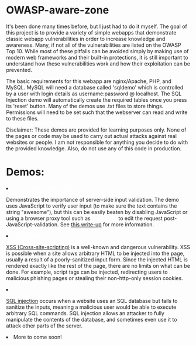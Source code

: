 OWASP-aware-zone
================
It's been done many times before, but I just had to do it myself. The goal of this project is to provide a variety of simple webapps that demonstrate classic webapp vulnerabilities in order to increase knowledge and awareness. Many, if not all of the vulnerabilities are listed on the OWASP Top 10. While most of these pitfalls can be avoided simply by making use of modern web frameworks and their built-in protections, it is still important to understand how these vulnerabilities work and how their exploitation can be prevented.

The basic requirements for this webapp are nginx/Apache, PHP, and MySQL. MySQL will need a database called 'sqldemo' which is controlled by a user with login details as username:password @ localhost. The SQL Injection demo will automatically create the required tables once you press its 'reset' button. Many of the demos use .txt files to store things. Permissions will need to be set such that the webserver can read and write to these files.

Disclaimer:
These demos are provided for learning purposes only. None of the pages or code may be used to carry out actual attacks against real websites or people. I am not responsible
for anything you decide to do with the provided knowledge. Also, do not use any of this code in production.

Demos:
=====
<li><a href="burpsuite/index.php" style="color:white">Client-Side Validation Demo</a>
	<p>Demonstrates the importance of server-side input validation. The demo uses JavaScript to verify user input 
	(to make sure the text contains the string "awesome"), but this can be easily beaten by disabling JavaScript or using a 
	browser proxy tool such as <a href="http://portswigger.net/burp/Burpsuite." style="color:white">Burp Suite</a> to edit the 
	request post-JavaScript-validation. See <a href="https://blog.keaneokelley.com/client-vs-server-side-input-validation-demo/">this write-up</a> for more information.</p></li>
	<li><a href="xss/index.php" style="color:white">XSS Demo</a>
	<p><a href="https://www.owasp.org/index.php/Top_10_2013-A3-Cross-Site_Scripting_%28XSS%29">XSS (Cross-site-scripting)</a> is a 
	well-known and dangerous vulnerability. XSS is possible when a site allows arbitrary HTML to be injected into the page, usually a result of a poorly-sanitized input form.
	Since the injected HTML is rendered exactly like the rest of the page, there are no limits on what can be done. For example, script tags can be injected, redirecting users
	to malicious phishing pages or stealing their non-http-only session cookies.</p></li>
	<li><a href="sql/index.php" style="color:white">SQL Injection Demo</a>
	<p><a href="https://www.owasp.org/index.php/SQL_Injection">SQL injection</a> occurs when a website uses an SQL database but fails to sanitize the inputs, meaning a malicious user would be able to execute arbitrary SQL commands.
	SQL injection allows an attacker to fully manipulate the contents of the database, and sometimes even use it to attack other parts of the server.</p></li>
	<li>More to come soon!</li>
</ul>
